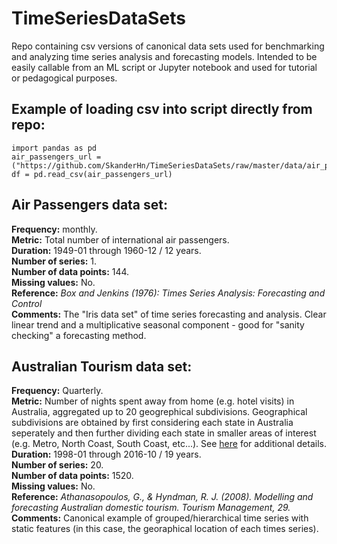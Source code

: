 # TimeSeriesDataSets

Repo containing csv versions of canonical data sets used for benchmarking and analyzing time series analysis and forecasting models. 
Intended to be easily callable from an ML script or Jupyter notebook and used for tutorial or pedagogical purposes. 

## Example of loading csv into script directly from repo:

```
import pandas as pd
air_passengers_url = ("https://github.com/SkanderHn/TimeSeriesDataSets/raw/master/data/air_passengers.csv")
df = pd.read_csv(air_passengers_url)
```

## Air Passengers data set:
**Frequency:** monthly.    
**Metric:** Total number of international air passengers.    
**Duration:** 1949-01 through 1960-12 / 12 years.      
**Number of series:** 1.   
**Number of data points:** 144.   
**Missing values:** No.    
**Reference:** *Box and Jenkins (1976): Times Series Analysis: Forecasting and Control*   
**Comments:** The "Iris data set" of time series forecasting and analysis. Clear linear trend and a multiplicative seasonal component - good for "sanity checking" a forecasting method.    

## Australian Tourism data set:
**Frequency:** Quarterly.     
**Metric:** Number of nights spent away from home (e.g. hotel visits) in Australia, aggregated up to 20 geogrephical subdivisions. Geographical subdivisions are obtained by first considering each state in Australia seperately and then further dividing each state in smaller areas of interest (e.g. Metro, North Coast, South Coast, etc...). See [here](https://otexts.com/fpp2/hts.html) for additional details.        
**Duration:** 1998-01 through 2016-10 / 19 years.    
**Number of series:** 20.     
**Number of data points:** 1520.     
**Missing values:** No.        
**Reference:** *Athanasopoulos, G., & Hyndman, R. J. (2008). Modelling and forecasting Australian domestic tourism. Tourism 
Management, 29.*      
**Comments:** Canonical example of grouped/hierarchical time series with static features (in this case, the georaphical location of each times series).    

